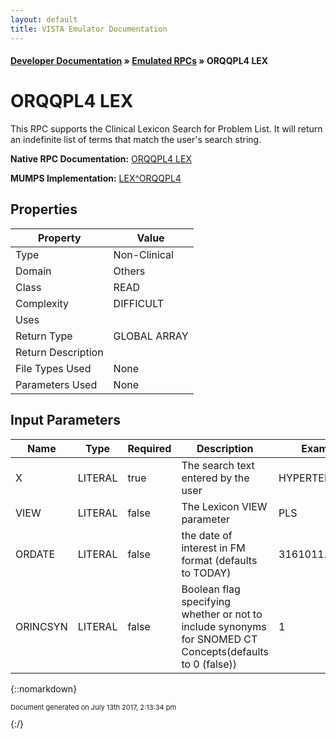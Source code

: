 ```yaml
---
layout: default
title: VISTA Emulator Documentation
---
```


#### [Developer Documentation](../index) &#187; [Emulated RPCs](TableOfContents) &#187; ORQQPL4 LEX<br/>
# ORQQPL4 LEX

This RPC supports the Clinical Lexicon Search for Problem List. It will return an indefinite list of terms that match the user's search string.

**Native RPC Documentation:** [ORQQPL4 LEX](../VISTARPC/ORQQPL4_LEX)

**MUMPS Implementation:** [LEX^ORQQPL4](http://code.osehra.org/dox/Routine_ORQQPL4_source.html)

## Properties

Property | Value
--- | ---
Type | Non-Clinical
Domain | Others
Class | READ
Complexity | DIFFICULT
Uses | 
Return Type | GLOBAL ARRAY
Return Description | 
File Types Used | None
Parameters Used | None


## Input Parameters

Name | Type | Required | Description | Example
--- | --- | --- | --- | ---
X | LITERAL | true | The search text entered by the user | HYPERTENSION
VIEW | LITERAL | false | The Lexicon VIEW parameter | PLS
ORDATE | LITERAL | false | the date of interest in FM format (defaults to TODAY) | 3161011.152823
ORINCSYN | LITERAL | false | Boolean flag specifying whether or not to include synonyms for SNOMED CT Concepts(defaults to 0 (false)) | 1

{::nomarkdown} <br/><p style="font-size: 11px">Document generated on July 13th 2017, 2:13:34 pm</p>{:/}